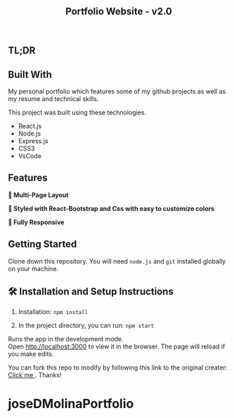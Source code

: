 <h2 align="center">
  Portfolio Website - v2.0<br/>
</h2>
<div align="center">
  
</div>

<br/>

<center>

</center>



## TL;DR

## Built With

My personal portfolio which features some of my github projects as well as my resume and technical skills.<br/>

This project was built using these technologies.

- React.js
- Node.js
- Express.js
- CSS3
- VsCode

## Features

**📖 Multi-Page Layout**

**🎨 Styled with React-Bootstrap and Css with easy to customize colors**

**📱 Fully Responsive**

## Getting Started

Clone down this repository. You will need `node.js` and `git` installed globally on your machine.

## 🛠 Installation and Setup Instructions

1. Installation: `npm install`

2. In the project directory, you can run: `npm start`

Runs the app in the development mode.\
Open [http://localhost:3000](http://localhost:3000) to view it in the browser.
The page will reload if you make edits.




You can fork this repo to modify by following this link to the original creater: <br> <a href='https://github.com/soumyajit4419/Portfolio'>Click me </a>. Thanks!

# joseDMolinaPortfolio
